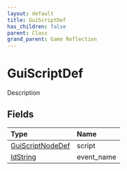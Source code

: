 ```yaml
---
layout: default
title: GuiScriptDef
has_children: false
parent: Class
grand_parent: Game Reflection
---
```

# GuiScriptDef
Description 

## Fields
| Type | Name |
|:-------------|:--------------|
| [GuiScriptNodeDef](/game-reflection/classes/gui_script_node_def.md) | script |
| [IdString](/game-reflection/components/id_string.md) | event_name |
